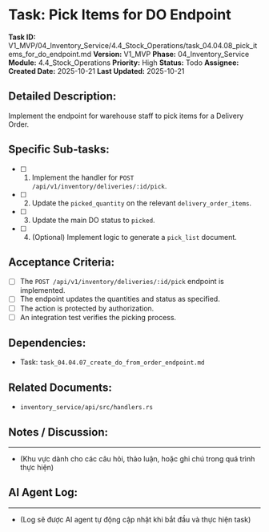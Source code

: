 # Task: Pick Items for DO Endpoint

**Task ID:** V1_MVP/04_Inventory_Service/4.4_Stock_Operations/task_04.04.08_pick_items_for_do_endpoint.md
**Version:** V1_MVP
**Phase:** 04_Inventory_Service
**Module:** 4.4_Stock_Operations
**Priority:** High
**Status:** Todo
**Assignee:** 
**Created Date:** 2025-10-21
**Last Updated:** 2025-10-21

## Detailed Description:
Implement the endpoint for warehouse staff to pick items for a Delivery Order.

## Specific Sub-tasks:
- [ ] 1. Implement the handler for `POST /api/v1/inventory/deliveries/:id/pick`.
- [ ] 2. Update the `picked_quantity` on the relevant `delivery_order_items`.
- [ ] 3. Update the main DO status to `picked`.
- [ ] 4. (Optional) Implement logic to generate a `pick_list` document.

## Acceptance Criteria:
- [ ] The `POST /api/v1/inventory/deliveries/:id/pick` endpoint is implemented.
- [ ] The endpoint updates the quantities and status as specified.
- [ ] The action is protected by authorization.
- [ ] An integration test verifies the picking process.

## Dependencies:
*   Task: `task_04.04.07_create_do_from_order_endpoint.md`

## Related Documents:
*   `inventory_service/api/src/handlers.rs`

## Notes / Discussion:
---
*   (Khu vực dành cho các câu hỏi, thảo luận, hoặc ghi chú trong quá trình thực hiện)

## AI Agent Log:
---
*   (Log sẽ được AI agent tự động cập nhật khi bắt đầu và thực hiện task)